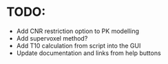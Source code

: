 TODO:
====

- Add CNR restriction option to PK modelling
- Add supervoxel method?
- Add T10 calculation from script into the GUI
- Update documentation and links from help buttons